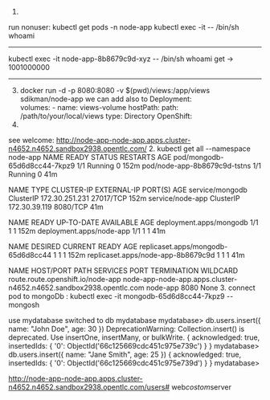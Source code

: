 
1.
 run nonuser:
kubectl get pods -n node-app 
kubectl exec -it <node-app-pod-name> -- /bin/sh
whoami

***************
kubectl exec -it node-app-8b8679c9d-xyz -- /bin/sh
whoami
get -> 1001000000
****************

3. docker run -d -p 8080:8080 -v $(pwd)/views:/app/views sdikman/node-app
    we can add also to Deployment:      
        volumes:
        - name: views-volume
          hostPath:
            path: /path/to/your/local/views
            type: Directory
OpenShift:
1.
see welcome:
http://node-app-node-app.apps.cluster-n4652.n4652.sandbox2938.opentlc.com/
2. 
kubectl get all --namespace  node-app
NAME                           READY   STATUS    RESTARTS   AGE
pod/mongodb-65d6d8cc44-7kpz9   1/1     Running   0          152m
pod/node-app-8b8679c9d-tstns   1/1     Running   0          41m

NAME               TYPE        CLUSTER-IP       EXTERNAL-IP   PORT(S)     AGE
service/mongodb    ClusterIP   172.30.251.231   <none>        27017/TCP   152m
service/node-app   ClusterIP   172.30.39.119    <none>        8080/TCP    41m

NAME                       READY   UP-TO-DATE   AVAILABLE   AGE
deployment.apps/mongodb    1/1     1            1           152m
deployment.apps/node-app   1/1     1            1           41m

NAME                                 DESIRED   CURRENT   READY   AGE
replicaset.apps/mongodb-65d6d8cc44   1         1         1       152m
replicaset.apps/node-app-8b8679c9d   1         1         1       41m

NAME                                HOST/PORT                                                            PATH   SERVICES   PORT   TERMINATION   WILDCARD
route.route.openshift.io/node-app   node-app-node-app.apps.cluster-n4652.n4652.sandbox2938.opentlc.com          node-app   8080                 None
3. connect pod to mongoDb :
 kubectl exec -it mongodb-65d6d8cc44-7kpz9 -- mongosh

 use mydatabase
switched to db mydatabase
mydatabase> db.users.insert({ name: "John Doe", age: 30 })
DeprecationWarning: Collection.insert() is deprecated. Use insertOne, insertMany, or bulkWrite.
{
  acknowledged: true,
  insertedIds: { '0': ObjectId('66c125669cdc451c975e739c') }
}
mydatabase> db.users.insert({ name: "Jane Smith", age: 25 })
{
  acknowledged: true,
  insertedIds: { '0': ObjectId('66c125669cdc451c975e739d') }
}
mydatabase>


http://node-app-node-app.apps.cluster-n4652.n4652.sandbox2938.opentlc.com/users#   w e b _ c o s t o m _ s e r v e r  
 